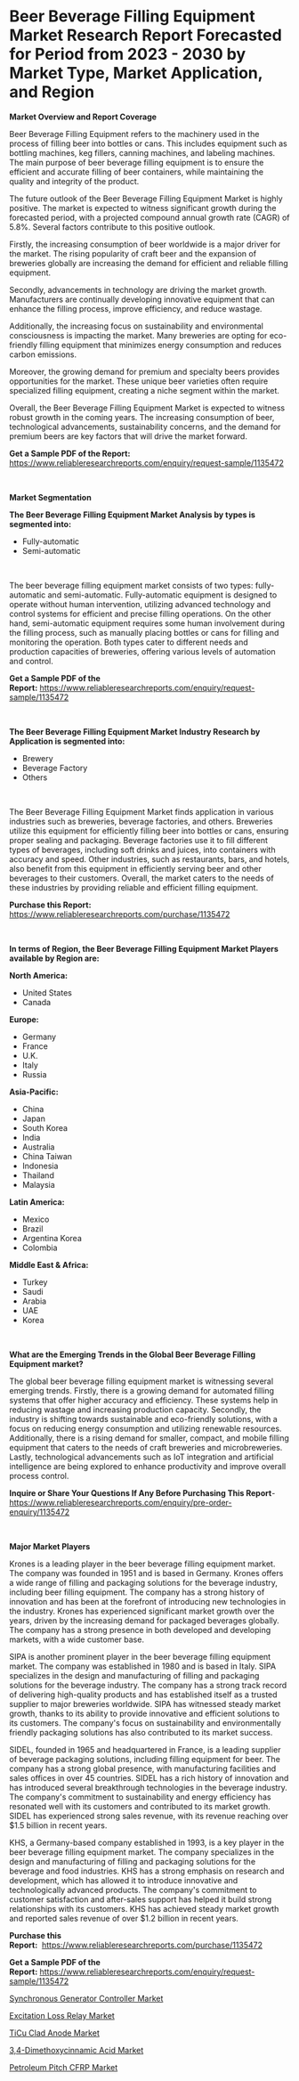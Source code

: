 <p><h1>Beer Beverage Filling Equipment Market Research Report Forecasted for Period from 2023 -  2030 by Market Type, Market Application, and Region</h1></p><p><strong>Market Overview and Report Coverage</strong></p>
<p><p>Beer Beverage Filling Equipment refers to the machinery used in the process of filling beer into bottles or cans. This includes equipment such as bottling machines, keg fillers, canning machines, and labeling machines. The main purpose of beer beverage filling equipment is to ensure the efficient and accurate filling of beer containers, while maintaining the quality and integrity of the product.</p><p>The future outlook of the Beer Beverage Filling Equipment Market is highly positive. The market is expected to witness significant growth during the forecasted period, with a projected compound annual growth rate (CAGR) of 5.8%. Several factors contribute to this positive outlook.</p><p>Firstly, the increasing consumption of beer worldwide is a major driver for the market. The rising popularity of craft beer and the expansion of breweries globally are increasing the demand for efficient and reliable filling equipment.</p><p>Secondly, advancements in technology are driving the market growth. Manufacturers are continually developing innovative equipment that can enhance the filling process, improve efficiency, and reduce wastage.</p><p>Additionally, the increasing focus on sustainability and environmental consciousness is impacting the market. Many breweries are opting for eco-friendly filling equipment that minimizes energy consumption and reduces carbon emissions.</p><p>Moreover, the growing demand for premium and specialty beers provides opportunities for the market. These unique beer varieties often require specialized filling equipment, creating a niche segment within the market.</p><p>Overall, the Beer Beverage Filling Equipment Market is expected to witness robust growth in the coming years. The increasing consumption of beer, technological advancements, sustainability concerns, and the demand for premium beers are key factors that will drive the market forward.</p></p>
<p><strong>Get a Sample PDF of the Report:</strong> <a href="https://www.reliableresearchreports.com/enquiry/request-sample/1135472">https://www.reliableresearchreports.com/enquiry/request-sample/1135472</a></p>
<p>&nbsp;</p>
<p><strong>Market Segmentation</strong></p>
<p><strong>The Beer Beverage Filling Equipment Market Analysis by types is segmented into:</strong></p>
<p><ul><li>Fully-automatic</li><li>Semi-automatic</li></ul></p>
<p>&nbsp;</p>
<p><p>The beer beverage filling equipment market consists of two types: fully-automatic and semi-automatic. Fully-automatic equipment is designed to operate without human intervention, utilizing advanced technology and control systems for efficient and precise filling operations. On the other hand, semi-automatic equipment requires some human involvement during the filling process, such as manually placing bottles or cans for filling and monitoring the operation. Both types cater to different needs and production capacities of breweries, offering various levels of automation and control.</p></p>
<p><strong>Get a Sample PDF of the Report:</strong>&nbsp;<a href="https://www.reliableresearchreports.com/enquiry/request-sample/1135472">https://www.reliableresearchreports.com/enquiry/request-sample/1135472</a></p>
<p>&nbsp;</p>
<p><strong>The Beer Beverage Filling Equipment Market Industry Research by Application is segmented into:</strong></p>
<p><ul><li>Brewery</li><li>Beverage Factory</li><li>Others</li></ul></p>
<p>&nbsp;</p>
<p><p>The Beer Beverage Filling Equipment Market finds application in various industries such as breweries, beverage factories, and others. Breweries utilize this equipment for efficiently filling beer into bottles or cans, ensuring proper sealing and packaging. Beverage factories use it to fill different types of beverages, including soft drinks and juices, into containers with accuracy and speed. Other industries, such as restaurants, bars, and hotels, also benefit from this equipment in efficiently serving beer and other beverages to their customers. Overall, the market caters to the needs of these industries by providing reliable and efficient filling equipment.</p></p>
<p><strong>Purchase this Report:</strong>&nbsp; <a href="https://www.reliableresearchreports.com/purchase/1135472">https://www.reliableresearchreports.com/purchase/1135472</a></p>
<p>&nbsp;</p>
<p><strong>In terms of Region, the Beer Beverage Filling Equipment Market Players available by Region are:</strong></p>
<p>
    <p> <strong> North America: </strong>
        <ul>
            <li>United States</li>
            <li>Canada</li>
        </ul>
        </p> 
    <p> <strong> Europe: </strong>
        <ul>
            <li>Germany</li>
            <li>France</li>
            <li>U.K.</li>
            <li>Italy</li>
            <li>Russia</li>
        </ul>
        </p> 
    <p> <strong> Asia-Pacific: </strong>
        <ul>
            <li>China</li>
            <li>Japan</li>
            <li>South Korea</li>
            <li>India</li>
            <li>Australia</li>
            <li>China Taiwan</li>
            <li>Indonesia</li>
            <li>Thailand</li>
            <li>Malaysia</li>
        </ul>
        </p> 
    <p> <strong> Latin America: </strong>
        <ul>
            <li>Mexico</li>
            <li>Brazil</li>
            <li>Argentina Korea</li>
            <li>Colombia</li>
        </ul>
        </p> 
    <p> <strong> Middle East & Africa: </strong>
        <ul>
            <li>Turkey</li>
            <li>Saudi</li>
            <li>Arabia</li>
            <li>UAE</li>
            <li>Korea</li>
        </ul>
    </p>
    </p>
<p>&nbsp;</p>
<p><strong>What are the Emerging Trends in the Global Beer Beverage Filling Equipment market?</strong></p>
<p><p>The global beer beverage filling equipment market is witnessing several emerging trends. Firstly, there is a growing demand for automated filling systems that offer higher accuracy and efficiency. These systems help in reducing wastage and increasing production capacity. Secondly, the industry is shifting towards sustainable and eco-friendly solutions, with a focus on reducing energy consumption and utilizing renewable resources. Additionally, there is a rising demand for smaller, compact, and mobile filling equipment that caters to the needs of craft breweries and microbreweries. Lastly, technological advancements such as IoT integration and artificial intelligence are being explored to enhance productivity and improve overall process control.</p></p>
<p><strong>Inquire or Share Your Questions If Any Before Purchasing This Report</strong>- <a href="https://www.reliableresearchreports.com/enquiry/pre-order-enquiry/1135472">https://www.reliableresearchreports.com/enquiry/pre-order-enquiry/1135472</a></p>
<p>&nbsp;</p>
<p><strong>Major Market Players</strong></p>
<p><p>Krones is a leading player in the beer beverage filling equipment market. The company was founded in 1951 and is based in Germany. Krones offers a wide range of filling and packaging solutions for the beverage industry, including beer filling equipment. The company has a strong history of innovation and has been at the forefront of introducing new technologies in the industry. Krones has experienced significant market growth over the years, driven by the increasing demand for packaged beverages globally. The company has a strong presence in both developed and developing markets, with a wide customer base.</p><p>SIPA is another prominent player in the beer beverage filling equipment market. The company was established in 1980 and is based in Italy. SIPA specializes in the design and manufacturing of filling and packaging solutions for the beverage industry. The company has a strong track record of delivering high-quality products and has established itself as a trusted supplier to major breweries worldwide. SIPA has witnessed steady market growth, thanks to its ability to provide innovative and efficient solutions to its customers. The company's focus on sustainability and environmentally friendly packaging solutions has also contributed to its market success.</p><p>SIDEL, founded in 1965 and headquartered in France, is a leading supplier of beverage packaging solutions, including filling equipment for beer. The company has a strong global presence, with manufacturing facilities and sales offices in over 45 countries. SIDEL has a rich history of innovation and has introduced several breakthrough technologies in the beverage industry. The company's commitment to sustainability and energy efficiency has resonated well with its customers and contributed to its market growth. SIDEL has experienced strong sales revenue, with its revenue reaching over $1.5 billion in recent years.</p><p>KHS, a Germany-based company established in 1993, is a key player in the beer beverage filling equipment market. The company specializes in the design and manufacturing of filling and packaging solutions for the beverage and food industries. KHS has a strong emphasis on research and development, which has allowed it to introduce innovative and technologically advanced products. The company's commitment to customer satisfaction and after-sales support has helped it build strong relationships with its customers. KHS has achieved steady market growth and reported sales revenue of over $1.2 billion in recent years.</p></p>
<p><strong>Purchase this Report:</strong>&nbsp;&nbsp;<a href="https://www.reliableresearchreports.com/purchase/1135472">https://www.reliableresearchreports.com/purchase/1135472</a></p>
<p></p>
<p><strong>Get a Sample PDF of the Report:</strong>&nbsp;<a href="https://www.reliableresearchreports.com/enquiry/request-sample/1135472">https://www.reliableresearchreports.com/enquiry/request-sample/1135472</a></p>
<p><p><a href="https://www.linkedin.com/pulse/synchronous-generator-controller-market-size-share-global/">Synchronous Generator Controller Market</a></p><p><a href="https://www.linkedin.com/pulse/excitation-loss-relay-market-size-share-global-analysis/">Excitation Loss Relay Market</a></p><p><a href="https://www.linkedin.com/pulse/ticu-clad-anode-market-insights-players-forecast-till-2030/">TiCu Clad Anode Market</a></p><p><a href="https://medium.com/@v27092023/3-4-dimethoxycinnamic-acid-market-the-key-to-successful-business-strategy-forecast-till-2030-baa52cf6dd56">3,4-Dimethoxycinnamic Acid Market</a></p><p><a href="https://medium.com/@v25590012/petroleum-pitch-cfrp-market-comprehensive-assessment-by-type-application-and-geography-c8feb5dd24ff">Petroleum Pitch CFRP Market</a></p></p>